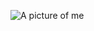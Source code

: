 ![A picture of me](https://media-exp1.licdn.com/dms/image/C4D03AQGFVxKX4XB47Q/profile-displayphoto-shrink_200_200/0?e=1599696000&v=beta&t=mg2CNrXWOo2CRAW8wWpqIYyDk8O001uxWHhffaAn6Tc)
